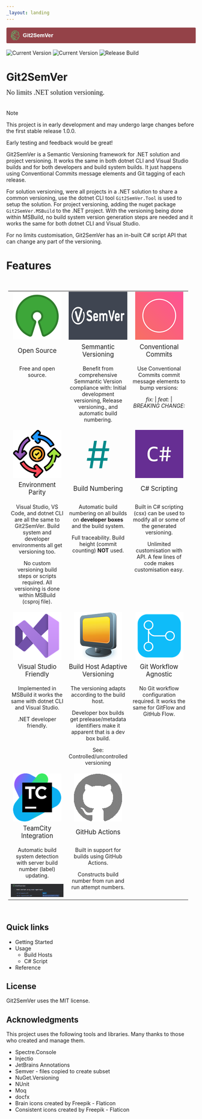 ```yaml
---
_layout: landing
---
```

<style>

.featureTitle {
  font-size:1.2em;
}

.featureBody {
  font-size:1.0em;
}

.featureBodyLeftAlign {
  font-size:1.0em;
  text-align:left;
}

table, tr {
  border:none !important;
}

td {
  border:none !important;
  width:300px;
}

a 
{
  text-decoration: none; 
}
</style>

![](Images/Git2SemVer_banner_840x70.png)

![Current Version](https://img.shields.io/nuget/v/NoeticTools.Git2SemVer.MSBuild?label=Git2SemVer.Msbuild)
![Current Version](https://img.shields.io/nuget/v/NoeticTools.Git2SemVer.Tool?label=Git2SemVer.Tool)
[![Release Build](https://github.com/NoeticTools/Git2SemVer/actions/workflows/dotnet.yml/badge.svg)](https://github.com/NoeticTools/Git2SemVer/actions/workflows/dotnet.yml)


# Git2SemVer

<div style="margin-left:0px; margin-top:-5px; margin-bottom:35px; font-family:Calibri; font-size:1.3em;">
No limits .NET solution versioning.</div>

> [!NOTE]  
> This project is in early development and may undergo large changes
> before the first stable release 1.0.0. 
>
> Early testing and feedback would be great!

Git2SemVer is a <a href="https://semver.org">Semantic Versioning</a> framework for .NET solution and project versioning.
It works the same in both dotnet CLI and Visual Studio builds and for both developers and build system builds.
It just happens using <a href="https://www.conventionalcommits.org/en/v1.0.0/">Conventional Commits</a> message elements and Git tagging of each release.

For solution versioning, were all projects in a .NET solution to share a common versioning, use the dotnet CLI tool `Git2SemVer.Tool` is used to setup the solution.
For project versioning, adding the nuget package `Git2SemVer.MSBuild` to the .NET project.
With the versioning being done within MSBuild, no build system version generation steps are needed and it works the same for both dotnet CLI and Visual Studio.

For no limits customisation, Git2SemVer has an in-built C# script API that can change any part of the versioning.

# Features
<br/>

<div style="margin:5px; text-align:center; width:95%">
<table>

 <tr>
    <td style="width:33%">
      <img src="Images/OpenSource_128x128.png" height=128 />
    </td>
    <td style="width:33%">
      <img src="Images/SemVer213x128(dark).png" height=128 />
    </td>
    <td  style="width:33%">
      <img src="Images/ConventionalCommits_128x128.png" height=128 />
    </td>
</tr>

<tr>
  <td>
    <div class="featureTitle" >
        Open Source
    </div>
  </td>
  <td>
    <div class="featureTitle">
      <a href="https://semver.org/">Semmantic Versioning</a>
    </div>
  </td>
  <td>
    <div class="featureTitle" >
        <a href="https://www.conventionalcommits.org/en/v1.0.0/">Conventional Commits</a>
    </div>
  </td>
</tr>

<tr>
  <td class="featureBody" style="vertical-align:top">
    <div class="featureBody">
        <p>Free and open source.</p>
    </div>
  </td>

  <td class="featureBody" style="vertical-align:top">
    <div class="featureBody">
      <p style="text-align:center">Benefit from comprehensive Semmantic Version compliance with:
      <a href="https:Reference/Glossary.html#initial-development">Initial development</a> versioning, 
      <a href="https://semver.org/#spec-item-5">Release versioning.</a>, 
      and automatic <a href="Reference/Glossary.html#build-number">build numbering</a>.</p>
    </div>
  </td>

  <td class="featureBody" style="vertical-align:top">
    <div class="featureBody">
        <p>Use Conventional Commits commit message elements to bump versions:</p>
        <p style="margin-top: 0em;margin-bottom: 0em;">
          <i>fix:</i> | <i>feat:</i> | <i>BREAKING CHANGE:</i>
        </p>
    </div>
  </td>
</tr>

<!-- Row 2 -->

<tr>
    <td >
      <img src="Images/consistency_128x128.png" height=128 />
    </td>
    <td >
      <p style="font-size:100px; margin:0px;color:DarkCyan;">#</p>
    </td>
    <td >
      <img src="Images/CSharp_128x128.png" height=128 />
    </td>
</tr>
<tr>
  <td>
    <div class="featureTitle">
        <a href="Reference/Glossary.html#environment-parity">Environment Parity</a>
    </div>
  </td>
  <td>
    <div class="featureTitle">
        Build Numbering
    </div>
  </td>
  <td>
    <div class="featureTitle">
        C# Scripting
    </div>
  </td>
</tr>
<tr>
  <td class="featureBody" style="vertical-align:top">
    <div class="featureBody" style="vertical-align:top">
      <p>
      Visual Studio, VS Code, and dotnet CLI are all the same to Git2SemVer.
      Build system and developer environments all get versioning too.
      </p>
      <p>
      No custom versioning build steps or scripts required.
      All versioning is done within MSBuild (csproj file).
      </p>
    </div>
  </td>
  <td class="featureBody" style="vertical-align:top">
    <div class="featureBody">
        <p>
        Automatic <a href="Reference/Glossary.html#build-number">build numbering</a> on all builds on <b>developer boxes</b> and the build system.
        <p>
        <p>
        Full traceability. <a href="Reference/Glossary.html#build-height">Build height</a> (commit counting) <b>NOT</b> used.
        </p>
    </div>
  </td>
  <td class="featureBody" style="vertical-align:top">
    <div class="featureBody">
        <p>Built in C# scripting (csx) can be used to modify all or some of the generated versioning.</p>
        <p>Unlimited customisation with API. A few lines of code makes customisation easy.</p>
    </div>
  </td>
</tr>

<!-- Row 3 -->

<tr>
    <td >
      <img src="Images/VisualStudio_128x128.png" height=128 />
    </td>
    <td >
      <img src="Images/ComputerMonitor.png" height=128 />
    </td>
    <td >
      <img src="Images/git_workflow_128x128.png" height=128 />
    </td>
</tr>
<tr>
  <td>
    <div class="featureTitle">
        Visual Studio Friendly
    </div>
  </td>
  <td>
    <div class="featureTitle">
        Build Host Adaptive Versioning
    </div>
  </td>
  <td>
    <div class="featureTitle">
        Git Workflow Agnostic
    </div>
  </td>
</tr>
<tr>
  <td class="featureBody" style="vertical-align:top">
    <div class="featureBody">
      <p>Implemented in MSBuild it works the same with dotnet CLI and Visual Studio.</p>
      <p>.NET developer friendly.</p>
    </div>
  </td>
  <td class="featureBody" style="vertical-align:top">
    <div class="featureBody">
        <p>The versioning adapts according to the build host.</p>
        <p>Developer box builds get prelease/metadata identifiers make it apparent that is a dev box build.</p>
        <p>See: <a href="Reference/Glossary.html#controlled-host">Controlled/uncontrolled versioning</a></p>
    </div>
  </td>
  <td class="featureBody" style="vertical-align:top">
    <div class="featureBody">
        <p>
        No Git workflow configuration required. It works the same for GitFlow and GitHub Flow.
        </p>
    </div>
  </td>
</tr>

<!-- Row 4 -->

<tr>
    <td >
      <img src="Images/TeamCity_128x128.png" height=128 />
    </td>
    <td >
      <img src="Images/github_gray_128x128.png" height=128 />
    </td>
    <td >
      <!-- Empty -->
    </td>
</tr>
<tr>
  <td>
    <div class="featureTitle">
        TeamCity Integration
    </div>
  </td>
  <td>
    <div class="featureTitle">
        GitHub Actions
    </div>
  </td>
  <td>
    <div class="featureTitle">
      <!-- Empty -->
    </div>
  </td>
</tr>
<tr>
  <td class="featureBody" style="vertical-align:top">
    <div class="featureBody">
      <p>Automatic build system detection with server build number (label) updating.</p>
      <img src="Images/TeamCity-01.png">
    </div>
  </td>
  <td class="featureBody" style="vertical-align:top">
    <div class="featureBody">
        <p>Built in support for builds using GitHub Actions.</p>
        <p>Constructs build number from run and run attempt numbers.</p>
    </div>
  </td>
  <td class="featureBody" style="vertical-align:top">
    <div class="featureBody">
      <!-- Empty -->
    </div>
  </td>
</tr>
</table> 
</div>

<br/>

## Quick links

* [Getting Started](xref:getting-started)
* Usage
  * [Build Hosts](xref:build-hosts)
  * [C# Script](xref:csharp-script)
* [Reference](xref:concepts)

 
## License

Git2SemVer uses the [MIT license](https://choosealicense.com/licenses/mit/).


## Acknowledgments

This project uses the following tools and libraries. Many thanks to those who created and manage them.

* [Spectre.Console](https://github.com/spectreconsole/spectre.console)
* [Injectio](https://github.com/loresoft/Injectio)
* [JetBrains Annotations](https://www.jetbrains.com/help/resharper/Code_Analysis__Code_Annotations.html)
* [Semver](https://www.nuget.org/packages/Semver) - files copied to create subset
* [NuGet.Versioning](https://www.nuget.org/packages/NuGet.Versioning)
* [NUnit](https://www.nuget.org/packages/NUnit)
* [Moq](https://github.com/devlooped/moq)
* [docfx](https://dotnet.github.io/docfx/)
* <a href="https://www.flaticon.com/free-icons/brain" title="brain icons">Brain icons created by Freepik - Flaticon</a>
* <a href="https://www.flaticon.com/free-icons/consistent" title="consistent icons">Consistent icons created by Freepik - Flaticon</a>
